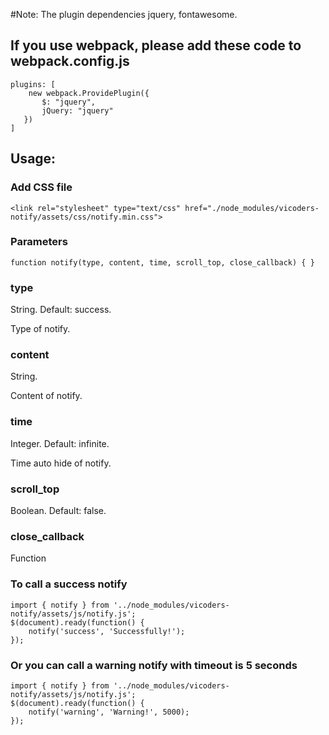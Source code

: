 #Note: The plugin dependencies jquery, fontawesome.
## If you use webpack, please add these code to webpack.config.js
```
plugins: [
    new webpack.ProvidePlugin({
       $: "jquery",
       jQuery: "jquery"
   })
]
```

## Usage:

### Add CSS file
```
<link rel="stylesheet" type="text/css" href="./node_modules/vicoders-notify/assets/css/notify.min.css">
```

### Parameters
```
function notify(type, content, time, scroll_top, close_callback) { }
```

### type
String. Default: success.

Type of notify.

### content 
String.

Content of notify.

### time
Integer. Default: infinite.

Time auto hide of notify.

### scroll_top
Boolean. Default: false.

### close_callback
Function

### To call a success notify
```
import { notify } from '../node_modules/vicoders-notify/assets/js/notify.js';
$(document).ready(function() {
	notify('success', 'Successfully!');
});
``` 

### Or you can call a warning notify with timeout is 5 seconds
```
import { notify } from '../node_modules/vicoders-notify/assets/js/notify.js';
$(document).ready(function() {
	notify('warning', 'Warning!', 5000);
});
```